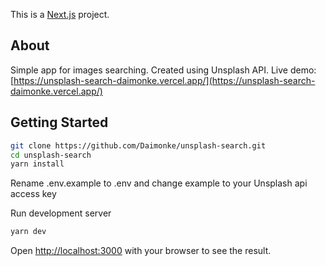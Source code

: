 This is a [Next.js](https://nextjs.org/) project.

## About

Simple app for images searching. Created using Unsplash API.
Live demo: [https://unsplash-search-daimonke.vercel.app/](https://unsplash-search-daimonke.vercel.app/)

## Getting Started

```bash
git clone https://github.com/Daimonke/unsplash-search.git
cd unsplash-search
yarn install
```

Rename .env.example to .env and change example to your Unsplash api access key

Run development server

```bash
yarn dev
```

Open [http://localhost:3000](http://localhost:3000) with your browser to see the result.
